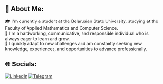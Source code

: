 ## 💫 About Me:
🎓 I'm currently a student at the Belarusian State University, studying at the Faculty of Applied Mathematics and Computer Science.<br> 🚀 I'm a hardworking, communicative, and responsible individual who is always eager to learn and grow.<br>🌟 I quickly adapt to new challenges and am constantly seeking new knowledge, experiences, and opportunities to advance professionally.<br>

## 🌐 Socials:
[![LinkedIn](https://img.shields.io/static/v1?message=LinkedIn&logo=linkedin&label=&color=1C352D&logoColor=white&labelColor=&style=for-the-badge)](https://linkedin.com/in/vladislav-bobovoz) 
[![Telegram](https://img.shields.io/static/v1?message=Telegram&logo=telegram&label=&color=1C352D&logoColor=white&labelColor=&style=for-the-badge)](https://t.me/whatislovexz)

